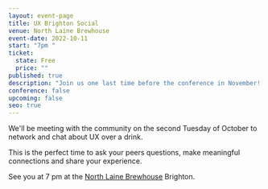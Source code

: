 ```yaml
---
layout: event-page
title: UX Brighton Social
venue: North Laine Brewhouse
event-date: 2022-10-11
start: "7pm "
ticket:
  state: Free
  price: ""
published: true
description: "Join us one last time before the conference in November! "
conference: false
upcoming: false
seo: true
---
```

We'll be meeting with the community on the second Tuesday of October to network and chat about UX over a drink. 

T﻿his is the perfect time to ask your peers questions, make meaningful connections and share your experience. 

S﻿ee you at 7 pm at the [North Laine Brewhouse](https://www.google.co.uk/maps/place/North+Laine+Brewhouse/@50.826819,-0.135655,15z/data=!4m2!3m1!1s0x0:0x81ec753c0d8fdae2?sa=X&hl=en&ved=2ahUKEwiXge2zh7L6AhUHS0EAHaJ5CmAQ_BJ6BAh0EAU) Brighton.